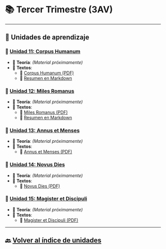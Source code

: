 # 📚 Tercer Trimestre (3AV)

---

## 📖 **Unidades de aprendizaje**

### 🔹 [Unidad 11: Corpus Humanum](11/)
- 📜 **Teoría**: *(Material próximamente)*
- 📖 **Textos**:
  - 📄 [Corpus Humanum (PDF)](11/textos/[11]corpus_humanum.pdf)
  - 📜 [Resumen en Markdown](11/textos/11.md)

### 🔹 [Unidad 12: Miles Romanus](12/)
- 📜 **Teoría**: *(Material próximamente)*
- 📖 **Textos**:
  - 📄 [Miles Romanus (PDF)](12/textos/[12]miles_romanus.pdf)
  - 📜 [Resumen en Markdown](12/textos/12.md)

### 🔹 [Unidad 13: Annus et Menses](13/)
- 📜 **Teoría**: *(Material próximamente)*
- 📖 **Textos**:
  - 📄 [Annus et Menses (PDF)](13/textos/[13]annus_et_menses.pdf)

### 🔹 [Unidad 14: Novus Dies](14/)
- 📜 **Teoría**: *(Material próximamente)*
- 📖 **Textos**:
  - 📄 [Novus Dies (PDF)](14/textos/[14]novus_dies.pdf)

### 🔹 [Unidad 15: Magister et Discipuli](15/)
- 📜 **Teoría**: *(Material próximamente)*
- 📖 **Textos**:
  - 📄 [Magister et Discipuli (PDF)](15/textos/[15]magister_et_discipuli.pdf)

---

## 🔙 [Volver al índice de unidades](../)
